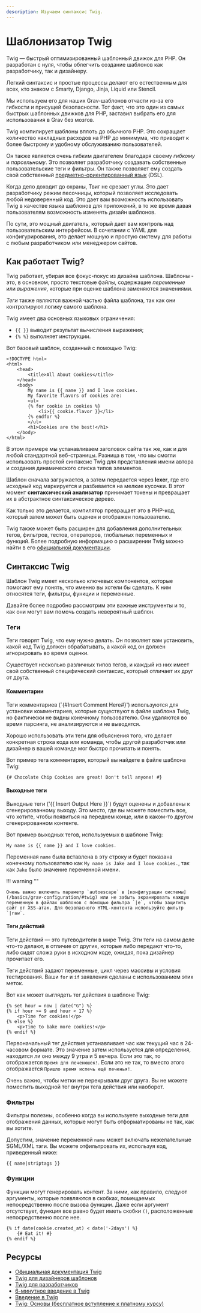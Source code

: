```yaml
---
description: Изучаем синтаксис Twig.
---
```


# Шаблонизатор Twig

Twig — быстрый оптимизированный шаблонный движок для PHP. Он разработан с нуля, чтобы облегчить создание шаблонов как разработчику, так и дизайнеру.

Легкий синтаксис и простые процессы делают его естественным для всех, кто знаком с Smarty, Django, Jinja, Liquid или Stencil.

Мы используем его для наших Grav-шаблонов отчасти из-за его гибкости и присущей безопасности. Тот факт, что это один из самых быстрых шаблонных движков для PHP, заставил выбрать его для использования в Grav без мозгов.

Twig компилирует шаблоны вплоть до обычного PHP. Это сокращает количество накладных расходов на PHP до минимума, что приводит к более быстрому и удобному обслуживанию пользователей.

Он также является очень гибким двигателем благодаря своему *гибкому* и *парсельному*. Это позволяет разработчику создавать собственные пользовательские теги и фильтры. Он также позволяет ему создать свой собственный [предметно-ориентированный язык](https://ru.wikipedia.org/wiki/%D0%9F%D1%80%D0%B5%D0%B4%D0%BC%D0%B5%D1%82%D0%BD%D0%BE-%D0%BE%D1%80%D0%B8%D0%B5%D0%BD%D1%82%D0%B8%D1%80%D0%BE%D0%B2%D0%B0%D0%BD%D0%BD%D1%8B%D0%B9_%D1%8F%D0%B7%D1%8B%D0%BA) (DSL).

Когда дело доходит до охраны, Твиг не срезает углы. Это дает разработчику режим песочницы, который позволяет исследовать любой недоверенный код. Это дает вам возможность использовать Twig в качестве языка шаблонов для приложений, в то же время давая пользователям возможность изменять дизайн шаблонов.

По сути, это мощный двигатель, который дает вам контроль над пользовательским интерфейсом. В сочетании с YAML для конфигурирования, это делает мощную и простую систему для работы с любым разработчиком или менеджером сайтов.

## Как работает Twig?

Twig работает, убирая все фокус-покус из дизайна шаблона. Шаблоны - это, в основном, просто текстовые файлы, содержащие *переменные* или *выражения*, которые при оценке шаблона заменяются значениями.

*Теги* также являются важной частью файла шаблона, так как они контролируют логику самого шаблона.

Twig имеет два основных языковых ограничения:

* `{{ }}` выводит результат вычисления выражения;
* `{% %}` выполняет инструкции.

Вот базовый шаблон, созданный с помощью Twig:

```twig
<!DOCTYPE html>
<html>
    <head>
        <title>All About Cookies</title>
    </head>
    <body>
        My name is {{ name }} and I love cookies.
        My favorite flavors of cookies are:
        <ul>
        {% for cookie in cookies %}
            <li>{{ cookie.flavor }}</li>
        {% endfor %}
        </ul>
        <h1>Cookies are the best!</h1>
    </body>
</html>
```

В этом примере мы устанавливаем заголовок сайта так же, как и для любой стандартной веб-страницы. Разница в том, что мы смогли использовать простой синтаксис Twig для представления имени автора и создания динамического списка типов элементов.

Шаблон сначала загружается, а затем передается через **lexer**, где его исходный код маркируется и разбивается на мелкие кусочки. В этот момент **синтаксический анализатор** принимает токены и превращает их в абстрактное синтаксическое дерево.

Как только это делается, компилятор превращает это в PHP-код, который затем может быть оценен и отображен пользователю.

Twig также может быть расширен для добавления дополнительных тегов, фильтров, тестов, операторов, глобальных переменных и функций. Более подробную информацию о расширении Twig можно найти в его [официальной документации](https://twig.symfony.com/doc/3.x/advanced.html).

## Синтаксис Twig

Шаблон Twig имеет несколько ключевых компонентов, которые помогают ему понять, что именно вы хотели бы сделать. К ним относятся теги, фильтры, функции и переменные.

Давайте более подробно рассмотрим эти важные инструменты и то, как они могут вам помочь создать невероятный шаблон.

### Теги

Теги говорят Twig, что ему нужно делать. Он позволяет вам установить, какой код Twig должен обрабатывать, а какой код он должен игнорировать во время оценки.

Существует несколько различных типов тегов, и каждый из них имеет свой собственный специфический синтаксис, который отличает их друг от друга.

#### Комментарии

Теги комментариев (`{#Insert Comment Here#}') используются для установки комментариев, которые существуют в файле шаблона Twig, но фактически не видны конечному пользователю. Они удаляются во время парсинга, не анализируются и не выводятся.

Хорошо использовать эти теги для объяснения того, что делает конкретная строка кода или команда, чтобы другой разработчик или дизайнер в вашей команде мог быстро прочитать и понять.

Вот пример тега комментария, который вы найдете в файле шаблона Twig:

```twig
{# Chocolate Chip Cookies are great! Don't tell anyone! #}
```

#### Выходные теги

Выходные теги ('{{ Insert Output Here }}`) будут оценены и добавлены к сгенерированному выходу. Это место, где вы можете поместить все, что хотите, чтобы появиться на переднем конце, или в каком-то другом сгенерированном контенте.

Вот пример выходных тегов, используемых в шаблоне Twig:

```twig
My name is {{ name }} and I love cookies.
```

Переменная `name` была вставлена в эту строку и будет показана конечному пользователю как `My name is Jake and I love cookies.`, так как `Jake` было значение переменной имени.

!!! warning ""

    Очень важно включить параметр `autoescape` в [конфигурации системы](/basics/grav-configuration/#twig) или не забыть экранировать каждую переменную в файлах шаблонов с помощью фильтра `|e`, чтобы защитить сайт от XSS-атак. Для безопасного HTML-контента используйте фильтр `|raw`.

#### Теги действий

Теги действий — это путеводители в мире Twig. Эти теги на самом деле что-то делают, в отличие от других, которые либо передают что-то, либо сидят сложа руки в исходном коде, ожидая, пока дизайнер прочитает его.

Теги действий задают переменные, цикл через массивы и условия тестирования. Ваши `for` и `if` заявления сделаны с использованием этих меток.

Вот как может выглядеть тег действия в шаблоне Twig:

```twig
{% set hour = now | date("G") %}
{% if hour >= 9 and hour < 17 %}
    <p>Time for cookies!</p>
{% else %}
    <p>Time to bake more cookies!</p>
{% endif %}
```

Первоначальный тег действия устанавливает час как текущий час в 24-часовом формате. Это значение затем используется для определения, находится ли оно между 9 утра и 5 вечера. Если это так, то отображается `Время для печенюшек!`. Если это не так, то вместо этого отображается `Пришло время испечь ещё печенья!`.

Очень важно, чтобы метки не перекрывали друг друга. Вы не можете поместить выходной тег внутри тега действия или наоборот.

### Фильтры

Фильтры полезны, особенно когда вы используете выходные теги для отображения данных, которые могут быть отформатированы не так, как вы хотите.

Допустим, значение переменной `name` может включать нежелательные SGML/XML тэги. Вы можете отфильтровать их, используя код, приведенный ниже:

```twig
{{ name|striptags }}
```

### Функции

Функции могут генерировать контент. За ними, как правило, следуют аргументы, которые появляются в скобках, помещаемых непосредственно после вызова функции. Даже если аргумент отсутствует, функция все равно будет иметь скобки `()`, расположенные непосредственно после нее.

```twig
{% if date(cookie.created_at) < date('-2days') %}
    {# Eat it! #}
{% endif %}
```

## Ресурсы

* [Официальная документация Twig](https://twig.symfony.com/doc/1.x/)
* [Twig для дизайнеров шаблонов](https://twig.symfony.com/doc/1.x/templates.html)
* [Twig для разработчиков](https://twig.symfony.com/doc/1.x/api.html)
* [6-минутное введение в Twig](https://www.dev-metal.com/6min-video-introduction-twig-php-templating-engine/)
* [Введение в Twig](https://www.slideshare.net/markstory/introduction-to-twig)
* [Twig: Основы (бесплатное вступление к платному курсу)](https://knpuniversity.com/screencast/twig/basics)
